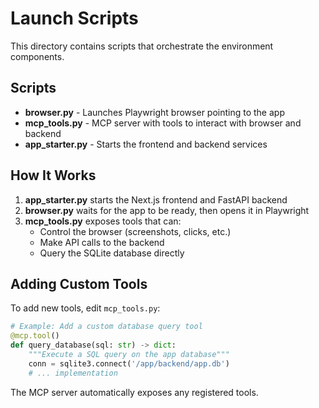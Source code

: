 # Launch Scripts

This directory contains scripts that orchestrate the environment components.

## Scripts

- **browser.py** - Launches Playwright browser pointing to the app
- **mcp_tools.py** - MCP server with tools to interact with browser and backend
- **app_starter.py** - Starts the frontend and backend services

## How It Works

1. **app_starter.py** starts the Next.js frontend and FastAPI backend
2. **browser.py** waits for the app to be ready, then opens it in Playwright
3. **mcp_tools.py** exposes tools that can:
   - Control the browser (screenshots, clicks, etc.)
   - Make API calls to the backend
   - Query the SQLite database directly

## Adding Custom Tools

To add new tools, edit `mcp_tools.py`:

```python
# Example: Add a custom database query tool
@mcp.tool()
def query_database(sql: str) -> dict:
    """Execute a SQL query on the app database"""
    conn = sqlite3.connect('/app/backend/app.db')
    # ... implementation
```

The MCP server automatically exposes any registered tools. 